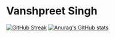 # Vanshpreet Singh
[![GitHub Streak](http://github-readme-streak-stats.herokuapp.com?user=vanshpreetsingh&theme=github-dark&hide_border=true&date_format=M%20j%5B%2C%20Y%5D)](https://git.io/streak-stats)
[![Anurag's GitHub stats](https://github-readme-stats.vercel.app/api?username=vanshpreetsingh&theme=github-dark)](https://github.com/anuraghazra/github-readme-stats)
